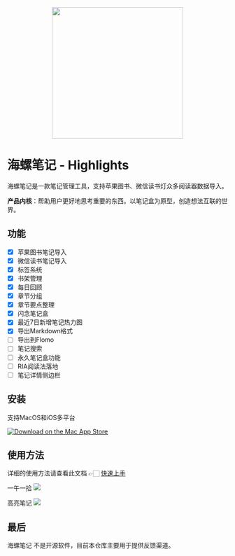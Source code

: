 
<div align=center><img width="300x300" height="300x300" src="http://img.leozhou.me/picGo/1024-1.png"/></div>

# 海螺笔记 - Highlights
海螺笔记是一款笔记管理工具，支持苹果图书、微信读书灯众多阅读器数据导入。

**产品内核**：帮助用户更好地思考重要的东西。以笔记盒为原型，创造想法互联的世界。

## 功能
- [x] 苹果图书笔记导入
- [x] 微信读书笔记导入
- [x] 标签系统
- [x] 书架管理
- [x] 每日回顾
- [x] 章节分组
- [x] 章节要点整理
- [x] 闪念笔记盒
- [x] 最近7日新增笔记热力图
- [x] 导出Markdown格式
- [ ] 导出到Flomo
- [ ] 笔记搜索
- [ ] 永久笔记盒功能
- [ ] RIA阅读法落地
- [ ] 笔记详情侧边栏

## 安装
支持MacOS和iOS多平台

[![Download on the Mac App Store](https://highlights.ink/images/download/Download_on_the_App_Store_Badge_US-UK_RGB_blk_092917.svg)](https://apps.apple.com/cn/app/id1638167076)

## 使用方法
详细的使用方法请查看此文档 👉🏻 [快速上手](http://highlights.ink)

一午一拾
![](http://img.leozhou.me/picGo/20220812165917.png)

高亮笔记
![](http://img.leozhou.me/picGo/20220812170022.png)

## 最后
海螺笔记 不是开源软件，目前本仓库主要用于提供反馈渠道。
